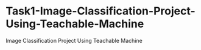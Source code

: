 # Task1-Image-Classification-Project-Using-Teachable-Machine
Image Classification Project Using Teachable Machine
